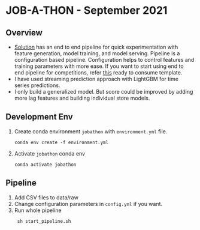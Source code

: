# JOB-A-THON - September 2021

## Overview
* [Solution](https://github.com/dc-aichara/competitions/tree/master/AV/av_jobathon_sept2021) has an end to end pipeline for quick experimentation with feature generation, model training, and model serving. Pipeline is a configuration based pipeline. Configuration helps to control features and training parameters with more ease. If you want to start using end to end pipeline for competitions, refer [this](https://github.com/dc-aichara/competition_template) ready to consume template. 
* I have used streaming prediction approach with LightGBM for time series predictions.
* I only build a generalized model. But score could be improved by adding more lag features and building individual store models. 

## Development Env
 1. Create conda environment `jobathon` with `environment.yml` file.
    ```shell
    conda env create -f environment.yml
    ```
 2. Activate `jobathon` conda env
    ```shell
    conda activate jobathon
    ```
    
## Pipeline

1. Add CSV files to data/raw
2. Change configuration parameters in `config.yml` if you want. 
3. Run whole pipeline
   ```shell
    sh start_pipeline.sh
   ```